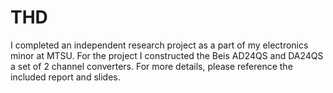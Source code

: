 THD
========

I completed an independent research project as a part of my electronics minor at
MTSU. For the project I constructed the Beis AD24QS and DA24QS a set of 2 channel converters. For more details, please reference the included report and slides.
